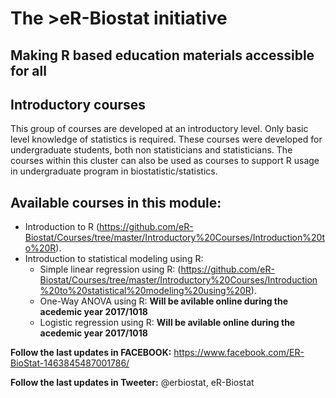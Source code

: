 # The >eR-Biostat initiative
## Making R based education materials accessible for all

## Introductory courses
This group of courses are developed at an introductory level. Only basic level knowledge of statistics is required. These courses were developed for undergraduate students, both non statisticians and statisticians. The courses within this cluster can also be used as courses to support R usage in undergraduate program in biostatistic/statistics. 


## Available courses in this module:
* Introduction to R (https://github.com/eR-Biostat/Courses/tree/master/Introductory%20Courses/Introduction%20to%20R).
* Introduction to statistical modeling using R:
  + Simple linear regression using R: (https://github.com/eR-Biostat/Courses/tree/master/Introductory%20Courses/Introduction%20to%20statistical%20modeling%20using%20R).
  + One-Way ANOVA using R: **Will be avilable online during the acedemic year 2017/1018**
  + Logistic regression using R: **Will be avilable online during the acedemic year 2017/1018**
  

**Follow the last updates in FACEBOOK:** https://www.facebook.com/ER-BioStat-1463845487001786/

**Follow the last updates in Tweeter:** @erbiostat, eR-Biostat


